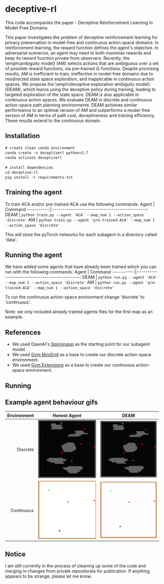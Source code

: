 # deceptive-rl
This code accompanies the paper - Deceptive Reinforcement Learning in Model-Free Domains. 

This paper investigates the problem of deceptive reinforcement learning for privacy preservation in model-free and continuous action space domains. In reinforcement learning, the reward function defines the agent's objective. In adversarial scenarios, an agent may need to both maximise rewards and keep its reward function private from observers. Recently, the \emph{ambiguity model} (AM) selects actions that are ambiguous over a set of possible reward functions, via pre-trained $Q$-functions. Despite promising results, AM is inefficient to train, ineffective in model-free domains due to misdirected state space exploration, and inapplicable in continuous action spaces. We propose the \emph{deceptive exploration ambiguity model} (DEAM), which learns using the deceptive policy during training, leading to targeted exploration of the state space. DEAM is also applicable in continuous action spaces. We evaluate DEAM in discrete and continuous action-space path planning environments. DEAM achieves similar performance to an optimal version of AM and outperforms a model-free version of AM in terms of path cost, deceptiveness and training efficiency. These results extend to the continuous domain.

## Installation
```
# create clean conda environment
conda create -n deceptiverl python=3.7
conda activate deceptiverl

# install dependencies
cd deceptive-rl
pip install -r requirements.txt
```

## Training the agent
To train ACA and/or pre-trained ACA use the following commands:
Agent       | Command
-----------:|:------------------------------------------------:
DEAM | ```python train.py --agent 'ACA' --map_num 1 --action_space 'discrete'```
AM | ```python train.py --agent 'pre-trained-ACA' --map_num 1 --action_space 'discrete'```

This will store the pyTorch networks for each subagent in a directory called 'data'.

## Running the agent
We have added some agents that have already been trained which you can run with the following commands:
Agent       | Command
-----------:|:------------------------------------------------:
DEAM | ```python run.py --agent 'ACA' --map_num 1 --action_space 'discrete'```
AM | ```python run.py --agent 'pre-trained-ACA' --map_num 1 --action_space 'discrete'```

To run the continuous action-space environment change 'discrete' to 'continuous'.

Note: we only included already trained agents files for the first map as an example.


## References
- We used OpenAI's [Spinningup](https://github.com/openai/spinningup) as the starting point for our subagent model.
- We used [Gym MiniGrid](https://github.com/maximecb/gym-minigrid) as a base to create our discrete action-space environment.
- We used [Gym Extensions](https://github.com/Breakend/gym-extensions ) as a base to create our continuous action-space environment.

## Running

## Example agent behaviour gifs
Environment |Honest Agent                                      | DEAM
-----------:|:------------------------------------------------:|:----------------------------------------------:
Discrete    | ![Alt Text](/assets/honest_discrete_map_16.gif)  | ![Alt Text](/assets/ambiguity_discrete_map_16.gif)
Continuous  | ![Alt Text](/assets/honest_continuous_map_3.gif) | ![Alt Text](/assets/ambiguity_continuous_map_3.gif)

## Notice
I am still currently in the process of cleaning up some of the code and merging in changes from private repositories for publication. If anything appears to be strange, please let me know.
